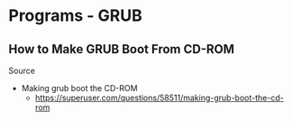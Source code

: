 # Programs - GRUB

## How to Make GRUB Boot From CD-ROM

Source

- Making grub boot the CD-ROM
  - https://superuser.com/questions/58511/making-grub-boot-the-cd-rom

